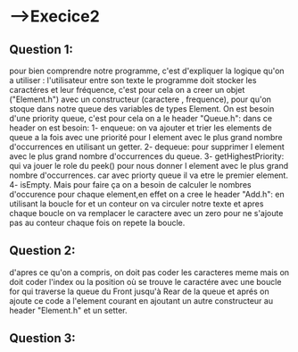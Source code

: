 # -->Execice2

## Question 1:
pour bien comprendre notre programme, c'est d'expliquer la logique qu'on a utiliser :
l'utilisateur entre son texte le programme doit stocker les caractéres et leur fréquence, c'est pour cela on a creer un objet ("Element.h") avec un constructeur (caractere  ,  frequence), pour qu'on stoque dans notre queue des variables de types Element. On est besoin d'une priority queue, c'est pour cela on a le header "Queue.h": dans ce header on est besoin: 
1- enqueue: on va ajouter et trier les elements de queue a la fois avec une priorité pour   l element avec le plus grand nombre d'occurrences en utilisant un getter.
2- dequeue: pour supprimer l element  avec le plus grand nombre d'occurrences du queue.
3- getHighestPriority: qui va jouer le role du peek() pour nous donner l element  avec le plus grand nombre d'occurrences. car avec priorty queue il va etre le premier element.
4- isEmpty.
Mais pour faire ça on a besoin de calculer le nombres d'occurence pour chaque element,en effet on a cree le header "Add.h":
en utilisant la boucle for et un conteur on va circuler notre texte et apres chaque boucle on va remplacer le caractere avec un zero pour ne s'ajoute pas au conteur chaque fois on repete la boucle.

## Question 2:

d'apres ce qu'on a compris, on doit pas coder les caracteres meme mais on doit coder l'index ou la position où se trouve le caractére avec une boucle for qui traverse la queue du Front jusqu'à Rear de la queue et aprés on ajoute ce code a l'element courant en ajoutant un autre constructeur au header "Element.h" et un setter.

## Question 3:








